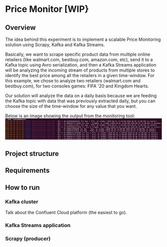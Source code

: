 # Price Monitor [WIP}

## Overview
The idea behind this experiment is to implement a scalable Price Monitoring solution using Scrapy, Kafka and Kafka Streams. 

Basically, we want to scrape specific product data from multiple online retailers (like walmart.com, bestbuy.com, amazon.com, etc), send it to a Kafka topic using Avro serialization, and then a Kafka Streams application will be analyzing the incoming stream of products from multiple stores to identify the best price among all the retailers in a given time-window.
For this example, we chose to analyze two retailers (walmart.com and bestbuy.com), for two consoles games: FIFA '20 and Kingdom Hearts.

Our solution will analyze the data on a daily basis because we are feeding the Kafka topic with data that was previously extracted daily, but you can choose the size of the time-window for any value that you want.

Below is an image showing the output from the monitoring tool:
![Image of Yaktocat](output_example.png)

## Project structure

## Requirements

## How to run

### Kafka cluster

Talk about the Confluent Cloud platform (the easiest to go).

### Kafka Streams application

### Scrapy (producer)
